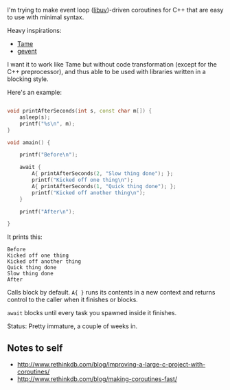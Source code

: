 I'm trying to make event loop ([libuv](https://github.com/joyent/libuv))-driven coroutines for C++ that are easy to use with minimal syntax. 

Heavy inspirations:

- [Tame](https://github.com/okws/sfslite/wiki/tame)
- [gevent](http://www.gevent.org/)

I want it to work like Tame but without code transformation (except for the C++ preprocessor), and thus able to be used with libraries written in a blocking style.

Here's an example:

```c++

void printAfterSeconds(int s, const char m[]) {
	asleep(s);
	printf("%s\n", m);
}

void amain() {

	printf("Before\n");

	await {
		A{ printAfterSeconds(2, "Slow thing done"); };
		printf("Kicked off one thing\n");
		A{ printAfterSeconds(1, "Quick thing done"); };
		printf("Kicked off another thing\n");
	}

	printf("After\n");

}
```

It prints this:

```
Before
Kicked off one thing
Kicked off another thing
Quick thing done
Slow thing done
After
```

Calls block by default. `A{ }` runs its contents in a new context and returns control to the caller when it finishes or blocks.

`await` blocks until every task you spawned inside it finishes.

Status: Pretty immature, a couple of weeks in.

## Notes to self

- http://www.rethinkdb.com/blog/improving-a-large-c-project-with-coroutines/
- http://www.rethinkdb.com/blog/making-coroutines-fast/
